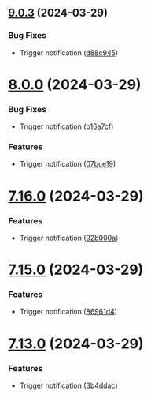 ## [9.0.3](https://github.com/leandromoreirati/pipeline-test/compare/v8.0.0...v9.0.3) (2024-03-29)


### Bug Fixes

* Trigger notification ([d88c945](https://github.com/leandromoreirati/pipeline-test/commit/d88c94530c4551e67db90ca2b6e993fce274f7ed))



# [8.0.0](https://github.com/leandromoreirati/pipeline-test/compare/v7.16.0...v8.0.0) (2024-03-29)


### Bug Fixes

* Trigger notification ([b16a7cf](https://github.com/leandromoreirati/pipeline-test/commit/b16a7cfd5a0ed2a7db8f32ba3a087f9271eeddf8))


### Features

* Trigger notification ([07bce19](https://github.com/leandromoreirati/pipeline-test/commit/07bce1983a5b65921c6fac1299c007ab7938a3d9))



# [7.16.0](https://github.com/leandromoreirati/pipeline-test/compare/v7.15.0...v7.16.0) (2024-03-29)


### Features

* Trigger notification ([92b000a](https://github.com/leandromoreirati/pipeline-test/commit/92b000a229efcc1ece81429066b732714b840de5))



# [7.15.0](https://github.com/leandromoreirati/pipeline-test/compare/v7.13.0...v7.15.0) (2024-03-29)


### Features

* Trigger notification ([86961d4](https://github.com/leandromoreirati/pipeline-test/commit/86961d4c25888b325c924db216335ea7882dc8e4))



# [7.13.0](https://github.com/leandromoreirati/pipeline-test/compare/v7.11.0...v7.13.0) (2024-03-29)


### Features

* Trigger notification ([3b4ddac](https://github.com/leandromoreirati/pipeline-test/commit/3b4ddac1af7698aa3ff7d2059482ea40242c4382))



